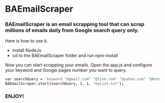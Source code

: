 # BAEmailScraper
### BAEmailScraper is an email scrapping tool that can scrap millions of emails daily from Google search query only.

Here is how to use it.

- Install NodeJs
- cd to the BAEmailScraper folder and run npm-install

Now you can start scrapping your emails.
Open the app.js and configure your keyword and Google pages number you want to query.

```sh
var searchQuery = 'keyword "@gmail.com" "@live.com" "@yahoo.com" "@hotmail.com"';
BAEmailScraper.start(searchQuery, 1, 1, "myList.txt");
```

### ENJOY!
